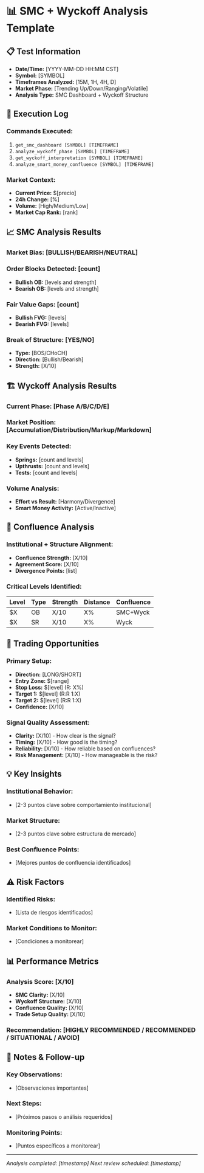 # 📊 SMC + Wyckoff Analysis Template

## 📋 Test Information
- **Date/Time:** [YYYY-MM-DD HH:MM CST]
- **Symbol:** [SYMBOL]
- **Timeframes Analyzed:** [15M, 1H, 4H, D]
- **Market Phase:** [Trending Up/Down/Ranging/Volatile]
- **Analysis Type:** SMC Dashboard + Wyckoff Structure

## 🔬 Execution Log
### Commands Executed:
1. `get_smc_dashboard [SYMBOL] [TIMEFRAME]`
2. `analyze_wyckoff_phase [SYMBOL] [TIMEFRAME]`
3. `get_wyckoff_interpretation [SYMBOL] [TIMEFRAME]`
4. `analyze_smart_money_confluence [SYMBOL] [TIMEFRAME]`

### Market Context:
- **Current Price:** $[precio]
- **24h Change:** [%]
- **Volume:** [High/Medium/Low]
- **Market Cap Rank:** [rank]

## 📈 SMC Analysis Results
### Market Bias: [BULLISH/BEARISH/NEUTRAL]
### Order Blocks Detected: [count]
- **Bullish OB:** [levels and strength]
- **Bearish OB:** [levels and strength]

### Fair Value Gaps: [count]
- **Bullish FVG:** [levels]
- **Bearish FVG:** [levels]

### Break of Structure: [YES/NO]
- **Type:** [BOS/CHoCH]
- **Direction:** [Bullish/Bearish]
- **Strength:** [X/10]

## 🏗️ Wyckoff Analysis Results
### Current Phase: [Phase A/B/C/D/E]
### Market Position: [Accumulation/Distribution/Markup/Markdown]
### Key Events Detected:
- **Springs:** [count and levels]
- **Upthrusts:** [count and levels]
- **Tests:** [count and levels]

### Volume Analysis:
- **Effort vs Result:** [Harmony/Divergence]
- **Smart Money Activity:** [Active/Inactive]

## 🎯 Confluence Analysis
### Institutional + Structure Alignment:
- **Confluence Strength:** [X/10]
- **Agreement Score:** [X/10]
- **Divergence Points:** [list]

### Critical Levels Identified:
| Level | Type | Strength | Distance | Confluence |
|-------|------|----------|----------|------------|
| $X    | OB   | X/10     | X%       | SMC+Wyck   |
| $X    | SR   | X/10     | X%       | Wyck       |

## 🎯 Trading Opportunities
### Primary Setup:
- **Direction:** [LONG/SHORT]
- **Entry Zone:** $[range]
- **Stop Loss:** $[level] (R: X%)
- **Target 1:** $[level] (R:R 1:X)
- **Target 2:** $[level] (R:R 1:X)
- **Confidence:** [X/10]

### Signal Quality Assessment:
- **Clarity:** [X/10] - How clear is the signal?
- **Timing:** [X/10] - How good is the timing?
- **Reliability:** [X/10] - How reliable based on confluences?
- **Risk Management:** [X/10] - How manageable is the risk?

## 💡 Key Insights
### Institutional Behavior:
- [2-3 puntos clave sobre comportamiento institucional]

### Market Structure:
- [2-3 puntos clave sobre estructura de mercado]

### Best Confluence Points:
- [Mejores puntos de confluencia identificados]

## ⚠️ Risk Factors
### Identified Risks:
- [Lista de riesgos identificados]

### Market Conditions to Monitor:
- [Condiciones a monitorear]

## 📊 Performance Metrics
### Analysis Score: [X/10]
- **SMC Clarity:** [X/10]
- **Wyckoff Structure:** [X/10]
- **Confluence Quality:** [X/10]
- **Trade Setup Quality:** [X/10]

### Recommendation: [HIGHLY RECOMMENDED / RECOMMENDED / SITUATIONAL / AVOID]

## 📝 Notes & Follow-up
### Key Observations:
- [Observaciones importantes]

### Next Steps:
- [Próximos pasos o análisis requeridos]

### Monitoring Points:
- [Puntos específicos a monitorear]

---
*Analysis completed: [timestamp]*
*Next review scheduled: [timestamp]*
